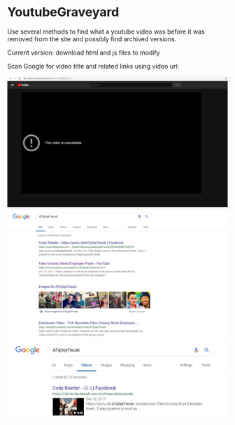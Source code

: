 # YoutubeGraveyard
Use several methods to find what a youtube video was before it was removed from the site and possibly find archived versions.

Current version: download html and js files to modify

Scan Google for video title and related links using video url:

<img src="YoutubeM1Guide_1.JPG" alt="Guide 1">
<img src="YoutubeM1Guide_2.JPG" alt="Guide 2">
<img src="YoutubeM1Guide_3.JPG" alt="Guide 3">
